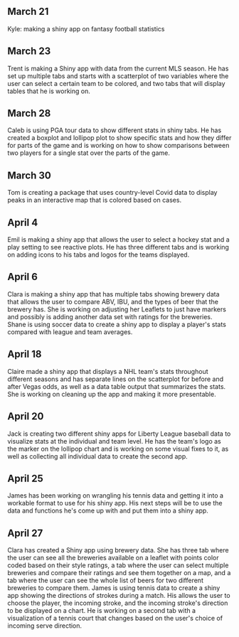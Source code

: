 ## March 21

Kyle: making a shiny app on fantasy football statistics

## March 23

Trent is making a Shiny app with data from the current MLS season. He has set up multiple tabs and starts with a scatterplot of two variables where the user can select a certain team to be colored, and two tabs that will display tables that he is working on.

## March 28

Caleb is using PGA tour data to show different stats in shiny tabs. He has created a boxplot and lollipop plot to show specific stats and how they differ for parts of the game and is working on how to show comparisons between two players for a single stat over the parts of the game.

## March 30

Tom is creating a package that uses country-level Covid data to display peaks in an interactive map that is colored based on cases.

## April 4

Emil is making a shiny app that allows the user to select a hockey stat and a play setting to see reactive plots. He has three different tabs and is working on adding icons to his tabs and logos for the teams displayed.

## April 6

Clara is making a shiny app that has multiple tabs showing brewery data that allows the user to compare ABV, IBU, and the types of beer that the brewery has. She is working on adjusting her Leaflets to just have markers and possibly is adding another data set with ratings for the breweries. Shane is using soccer data to create a shiny app to display a player's stats compared with league and team averages.

## April 18

Claire made a shiny app that displays a NHL team's stats throughout different seasons and has separate lines on the scatterplot for before and after Vegas odds, as well as a data table output that summarizes the stats. She is working on cleaning up the app and making it more presentable.

## April 20

Jack is creating two different shiny apps for Liberty League baseball data to visualize stats at the individual and team level. He has the team's logo as the marker on the lollipop chart and is working on some visual fixes to it, as well as collecting all individual data to create the second app.

## April 25

James has been working on wrangling his tennis data and getting it into a workable format to use for his shiny app. His next steps will be to use the data and functions he's come up with and put them into a shiny app.

## April 27

Clara has created a Shiny app using brewery data. She has three tab where the user can see all the breweries available on a leaflet with points color coded based on their style ratings, a tab where the user can select multiple breweries and compare their ratings and see them together on a map, and a tab where the user can see the whole list of beers for two different breweries to compare them. James is using tennis data to create a shiny app showing the directions of strokes during a match. His allows the user to choose the player, the incoming stroke, and the incoming stroke's direction to be displayed on a chart. He is working on a second tab with a visualization of a tennis court that changes based on the user's choice of incoming serve direction.
